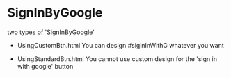 # SignInByGoogle
two types of 'SignInByGoogle'

 - UsingCustomBtn.html
 You can design #siginInWithG whatever you want
 
 - UsingStandardBtn.html
 You cannot use custom design for the 'sign in with google' button
